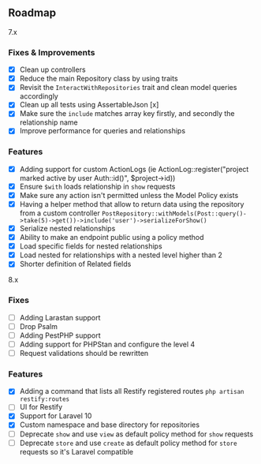 ## Roadmap

7.x 

### Fixes & Improvements

- [x] Clean up controllers
- [x] Reduce the main Repository class by using traits
- [x] Revisit the `InteractWithRepositories` trait and clean model queries accordingly
- [x] Clean up all tests using AssertableJson [x]
- [x] Make sure the `include` matches array key firstly, and secondly the relationship name
- [x] Improve performance for queries and relationships

### Features

- [x] Adding support for custom ActionLogs (ie ActionLog::register("project marked active by user Auth::id()", $project->id))
- [x] Ensure `$with` loads relationship in `show` requests
- [x] Make sure any action isn't permitted unless the Model Policy exists
- [x] Having a helper method that allow to return data using the repository from a custom controller `PostRepository::withModels(Post::query()->take(5)->get())->include('user')->serializeForShow()`
- [x] Serialize nested relationships
- [x] Ability to make an endpoint public using a policy method
- [x] Load specific fields for nested relationships
- [x] Load nested for relationships with a nested level higher than 2
- [x] Shorter definition of Related fields

8.x 

### Fixes

- [ ] Adding Larastan support
- [ ] Drop Psalm
- [ ] Adding PestPHP support
- [ ] Adding support for PHPStan and configure the level 4
- [ ] Request validations should be rewritten

### Features

- [x] Adding a command that lists all Restify registered routes `php artisan restify:routes`
- [ ] UI for Restify
- [x] Support for Laravel 10
- [x] Custom namespace and base directory for repositories
- [ ] Deprecate `show`  and use `view` as default policy method for `show` requests
- [ ] Deprecate `store`  and use `create` as default policy method for `store` requests so it's Laravel compatible
